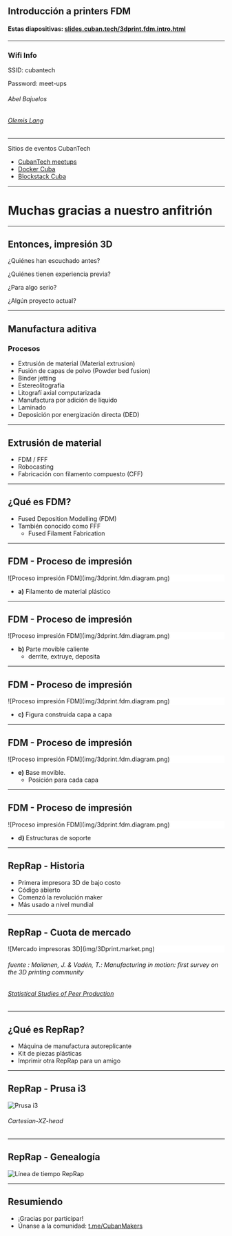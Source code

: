 

## Introducci&oacute;n a printers FDM

#### Estas diapositivas: [slides.cuban.tech/3dprint.fdm.intro.html](http://slides.cuban.tech/3dprint.fdm.intro.html)

----------------

### Wifi Info

SSID: cubantech

Password: meet-ups

###### Abel Bajuelos
###### [Olemis Lang](https://linkedin.com/in/olemis)

---

Sitios de eventos CubanTech

- [CubanTech meetups](http://meetup.cuban.tech)
- [Docker Cuba](http://docker.cuban.tech)
- [Blockstack Cuba](http://blockstack.cuban.tech)

---

# Muchas gracias a nuestro anfitri&oacute;n

---

## Entonces, impresi&oacute;n 3D

¿Qui&eacute;nes han escuchado antes?

¿Qui&eacute;nes tienen experiencia previa?

¿Para algo serio?

¿Alg&uacute;n proyecto actual?

---

## Manufactura aditiva
### Procesos

- Extrusi&oacute;n de material (Material extrusion)
- Fusi&oacute;n de capas de polvo (Powder bed fusion)
- Binder jetting
- Estereolitograf&iacute;a
- Litograf&iacute; axial computarizada
- Manufactura por adici&oacute;n de l&iacute;quido
- Laminado
- Deposici&oacute;n por energizaci&oacute;n directa (DED)

---

## Extrusi&oacute;n de material

- FDM / FFF
- Robocasting
- Fabricaci&oacute;n con filamento compuesto (CFF)

---

## ¿Qu&eacute; es FDM?

- Fused Deposition Modelling (FDM)
- Tambi&eacute;n conocido como FFF
  * Fused Filament Fabrication

---

## FDM - Proceso de impresi&oacute;n

<div style="background-color: #FFFFFF">
![Proceso impresi&oacute;n FDM](img/3dprint.fdm.diagram.png)
</div>

- **a)** Filamento de material pl&aacute;stico

---

## FDM - Proceso de impresi&oacute;n

<div style="background-color: #FFFFFF">
![Proceso impresi&oacute;n FDM](img/3dprint.fdm.diagram.png)
</div>

- **b)** Parte movible caliente
  * derrite, extruye, deposita

---

## FDM - Proceso de impresi&oacute;n

<div style="background-color: #FFFFFF">
![Proceso impresi&oacute;n FDM](img/3dprint.fdm.diagram.png)
</div>

- **c)** Figura construida capa a capa

---

## FDM - Proceso de impresi&oacute;n

<div style="background-color: #FFFFFF">
![Proceso impresi&oacute;n FDM](img/3dprint.fdm.diagram.png)
</div>

- **e)** Base movible.
  * Posici&oacute;n para cada capa

---

## FDM - Proceso de impresi&oacute;n

<div style="background-color: #FFFFFF">
![Proceso impresi&oacute;n FDM](img/3dprint.fdm.diagram.png)
</div>

- **d)** Estructuras de soporte

---

## RepRap - Historia

- Primera impresora 3D de bajo costo
- C&oacute;digo abierto
- Comenz&oacute; la revoluci&oacute;n maker
- M&aacute;s usado a nivel mundial

---

## RepRap - Cuota de mercado

<div style="background-color: #ffffff">
![Mercado impresoras 3D](img/3Dprint.market.png)
</div>

###### fuente : Moilanen, J. & Vad&eacute;n, T.: Manufacturing in motion: first survey on the 3D printing community
###### [Statistical Studies of Peer Production](https://www.este.it/images/file-pdf/3D-Printing_Survey2013.pdf)

---

## ¿Qu&eacute; es RepRap?

- M&aacute;quina de manufactura autoreplicante
- Kit de piezas pl&aacute;sticas
- Imprimir otra RepRap para un amigo

---

## RepRap - Prusa i3

![Prusa i3](img/3dprinter.prusa.jpg)

###### Cartesian-XZ-head

---

## RepRap - Genealog&iacute;a

![Línea de tiempo RepRap](img/3dprinter.reprap.family.png)

---

## Resumiendo

- ¡Gracias por participar!
- &Uacute;nanse a la comunidad: [t.me/CubanMakers](https://t.me/CubanMakers)

